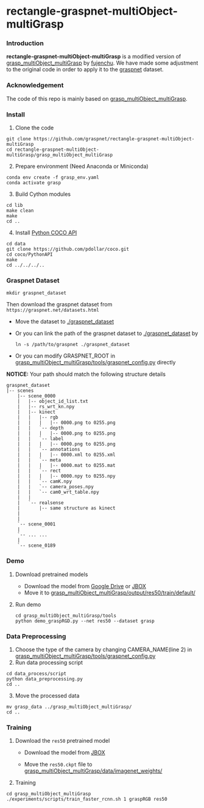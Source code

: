 # rectangle-graspnet-multiObject-multiGrasp

### Introduction
**rectangle-graspnet-multiObject-multiGrasp** is a modified version of [grasp_multiObject_multiGrasp](https://github.com/ivalab/grasp_multiObject_multiGrasp) by [fujenchu](https://github.com/fujenchu). We have made some adjustment to the original code in order to apply it to the [graspnet](https://github.com/Fang-Haoshu/graspnetAPI) dataset.

###  Acknowledgement

The code of this repo is mainly based on [grasp_multiObject_multiGrasp](https://github.com/ivalab/grasp_multiObject_multiGrasp).

### Install

1. Clone the code
```
git clone https://github.com/graspnet/rectangle-graspnet-multiObject-multiGrasp
cd rectangle-graspnet-multiObject-multiGrasp/grasp_multiObject_multiGrasp
```

2. Prepare environment (Need Anaconda or Miniconda)
```
conda env create -f grasp_env.yaml
conda activate grasp
```

3. Build Cython modules
```
cd lib
make clean
make
cd ..
```

4. Install [Python COCO API](https://github.com/cocodataset/cocoapi)
```
cd data
git clone https://github.com/pdollar/coco.git
cd coco/PythonAPI
make
cd ../../../..
```

### Graspnet Dataset

```
mkdir graspnet_dataset
```

Then download the graspnet dataset from `https://graspnet.net/datasets.html`

- Move the dataset to [./graspnet_dataset](./graspnet_dataset)

- Or you can link the path of the graspnet dataset to [./graspnet_dataset](./graspnet_dataset) by

  ```
  ln -s /path/to/graspnet ./graspnet_dataset
  ```

- Or you can modify GRASPNET_ROOT in [grasp_multiObject_multiGrasp/tools/graspnet_config.py](grasp_multiObject_multiGrasp/tools/graspnet_config.py) directly

**NOTICE:** Your path should match the following structure details

```
graspnet_dataset
|-- scenes
    |-- scene_0000
    |   |-- object_id_list.txt
    |   |-- rs_wrt_kn.npy
    |   |-- kinect
    |   |   |-- rgb
    |   |   |   |-- 0000.png to 0255.png
    |   |   `-- depth
    |   |   |   |-- 0000.png to 0255.png
    |   |   `-- label
    |   |   |   |-- 0000.png to 0255.png
    |   |   `-- annotations
    |   |   |   |-- 0000.xml to 0255.xml
    |   |   `-- meta
    |   |   |   |-- 0000.mat to 0255.mat
    |   |   `-- rect
    |   |   |   |-- 0000.npy to 0255.npy
    |   |   `-- camK.npy
    |   |   `-- camera_poses.npy
    |   |   `-- cam0_wrt_table.npy
    |   |
    |   `-- realsense
    |       |-- same structure as kinect
    |
    |
    `-- scene_0001
    |
    `-- ... ...
    |
    `-- scene_0189
```



### Demo

1. Download pretrained models

   - Download the model from  [Google Drive](https://drive.google.com/file/d/1QrjLDKr8eHgN0rM48YpWXY-sN89zJNim/view?usp=sharing) or [JBOX](https://jbox.sjtu.edu.cn/l/J5z6gE)
   - Move it to [grasp_multiObject_multiGrasp/output/res50/train/default/](grasp_multiObject_multiGrasp/output/res50/train/default/)

2. Run demo

   ```
   cd grasp_multiObject_multiGrasp/tools
   python demo_graspRGD.py --net res50 --dataset grasp
   ```

### Data Preprocessing

1. Choose the type of the camera by changing CAMERA_NAME(line 2) in [grasp_multiObject_multiGrasp/tools/graspnet_config.py](grasp_multiObject_multiGrasp/tools/graspnet_config.py)
2. Run data processing script
```
cd data_process/script
python data_preprocessing.py
cd ..
```

3. Move the processed data

```
mv grasp_data ../grasp_multiObject_multiGrasp/
cd ..
```

### Training

1. Download the `res50` pretrained model

   - Download the model from [JBOX](https://jbox.sjtu.edu.cn/l/Vooj01)

   - Move the `res50.ckpt` file to [grasp_multiObject_multiGrasp/data/imagenet_weights/](grasp_multiObject_multiGrasp/data/imagenet_weights/)

2. Training
```
cd grasp_multiObject_multiGrasp
./experiments/scripts/train_faster_rcnn.sh 1 graspRGB res50
```